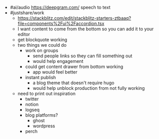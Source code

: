 - #ai/audio https://deepgram.com/ speech to text
- #justshare/work
	- https://stackblitz.com/edit/stackblitz-starters-ztbaaq?file=components%2Fui%2Faccordion.tsx
	- I want content to come from the bottom so you can add it to your editor
	- get blockquote working
	- two things we could do
		- work on groups
			- send people links so they can fill something out
			- would help engagement
		- could get content drawer from bottom working
			- app would feel better
		- instant publish
			- a blog theme that doesn't require hugo
			- would help unblock production from not fully working
	- need to print out inspiration
		- twitter
		- notion
		- logseq
		- blog platforms?
			- ghost
			- wordpress
		- perch